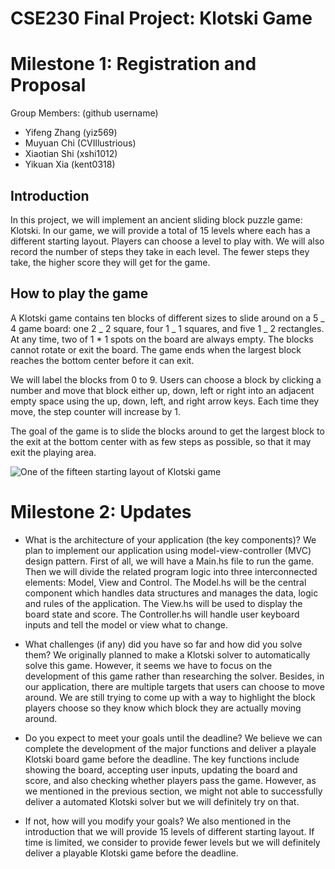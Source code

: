 # CSE230 Final Project: Klotski Game

# Milestone 1: Registration and Proposal

Group Members: (github username)

- Yifeng Zhang (yiz569)
- Muyuan Chi (CVIllustrious)
- Xiaotian Shi (xshi1012)
- Yikuan Xia (kent0318)

## Introduction

In this project, we will implement an ancient sliding block puzzle game: Klotski.
In our game, we will provide a total of 15 levels where each has a different
starting layout. Players can choose a level to play with. We will also record
the number of steps they take in each level. The fewer steps they take, the
higher score they will get for the game.

## How to play the game

A Klotski game contains ten blocks of different sizes to slide around on a
5 _ 4 game board: one 2 _ 2 square, four 1 _ 1 squares, and five
1 _ 2 rectangles. At any time, two of 1 \* 1 spots on the board are
always empty. The blocks cannot rotate or exit the board. The game ends when the
largest block reaches the bottom center before it can exit.

We will label the blocks from 0 to 9. Users can choose a block by clicking a
number and move that block either up, down, left or right into an adjacent empty
space using the up, down, left, and right arrow keys. Each time they move, the
step counter will increase by 1.

The goal of the game is to slide the blocks around to get the largest block
to the exit at the bottom center with as few steps as possible, so that it may
exit the playing area.

![One of the fifteen starting layout of Klotski game](https://i.imgur.com/4b1M0yu.png)

# Milestone 2: Updates

- What is the architecture of your application (the key components)?
  We plan to implement our application using model-view-controller (MVC) design
  pattern. First of all, we will have a Main.hs file to run the game. Then we
  will divide the related program logic into three interconnected elements: Model,
  View and Control. The Model.hs will be the central component which handles data
  structures and manages the data, logic and rules of the application. The View.hs
  will be used to display the board state and score. The Controller.hs will handle
  user keyboard inputs and tell the model or view what to change.

- What challenges (if any) did you have so far and how did you solve them?
  We originally planned to make a Klotski solver to automatically solve this game.
  However, it seems we have to focus on the development of this game rather than
  researching the solver. Besides, in our application, there are multiple targets
  that users can choose to move around. We are still trying to come up with a way
  to highlight the block players choose so they know which block they are actually
  moving around.

- Do you expect to meet your goals until the deadline?
  We believe we can complete the development of the major functions and deliver a
  playale Klotski board game before the deadline. The key functions include showing
  the board, accepting user inputs, updating the board and score, and also checking
  whether players pass the game. However, as we mentioned in the previous section,
  we might not able to successfully deliver a automated Klotski solver but we will
  definitely try on that.

- If not, how will you modify your goals?
  We also mentioned in the introduction that we will provide 15 levels of different
  starting layout. If time is limited, we consider to provide fewer levels but we
  will definitely deliver a playable Klotski game before the deadline.
